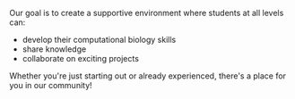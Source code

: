 Our goal is to create a supportive environment where students at all levels can:

- develop their computational biology skills
- share knowledge
- collaborate on exciting projects

Whether you're just starting out or already experienced, there's a place for you in our community!

